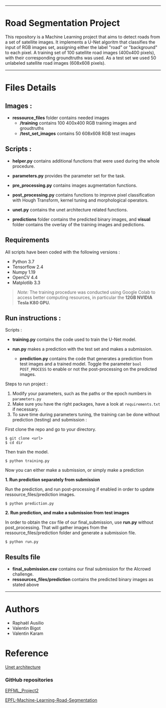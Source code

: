 ***
# Road Segmentation Project

This repository is a Machine Learning project that aims to detect roads from a set of satellite images. It implements a U-Net algoritm that classifies the input of RGB images set, assigning either the label "road" or "background" to each pixel. A training set of 100 satellite road images (400x400 pixels), with their corresponding groundtruths was used. As a test set we used 50 unlabeled satellite road images (608x608 pixels).

***
# Files Details

## Images : 

- **ressource_files** folder contains needed images 
    - **/training** contains 100 400x400 RGB training images and groudtruths
    -  **/test_set_images** contains 50 608x608 RGB test images

## Scripts  : 

- **helper.py** contains additional functions that were used during the whole procedure.

- **parameters.py** provides the parameter set for the task.

- **pre_processing.py** contains images augmentation functions.

- **post_processing.py** contains functions to improve pixel classification with Hough Transform, kernel tuning and morphological operators.

- **unet.py** contains the unet architecture related functions.

- **predictions** folder contains the predicted binary images, and **visual** folder contains the overlay of the training images and pedictions.

## Requirements

All scripts have been coded with the following versions :

- Python 3.7
- Tensorflow 2.4
- Numpy 1.19
- OpenCV 4.4
- Matplotlib 3.3

>*Note:* The training procedure was conducted using Google Colab to access better computing resources, in particular the **12GB NVIDIA Tesla K80 GPU.**

## Run instructions :

Scripts :

- **training.py** contains the code used to train the U-Net model.

- **run.py** makes a prediction with the test set and makes a submission. 
    - **prediction.py** contains the code that generates a prediction from test images and a trained model. Toggle the parameter ```bool POST_PROCESS``` to enable or not the post-processing on the predicted images.

Steps to run project :

1. Modify your parameters, such as the paths or the epoch numbers in ```parameters.py```
1. Make sure you have the right packages, have a look at ```requirements.txt``` if necessary.
1. To save time during parameters tuning, the training can be done without prediction (testing) and submission : 


First clone the repo and go to your directory.

```
$ git clone <url> 
$ cd dir
```
Then train the model.
```
$ python training.py
```

Now you can either make a submission, or simply make a prediction

**1. Run prediction separately from submission**


Run the prediction, and run post-processing if enabled in order to update ressource_files/prediction images.
```
$ python prediction.py 
```

**2. Run prediction, and make a submission from test images**

In order to obtain the csv file of our final_submission, use **run.py** without post_processing.
That will gather images from the ressource_files/prediction folder and generate a submission file.
```
$ python run.py
```

## Results file

- **final_submission.csv** contains our final submission for the AIcrowd challenge.
- **ressources_files/prediction** contains the predicted binary images as stated above 

***

# Authors

- Raphaël Ausilio
- Valentin Bigot
- Valentin Karam


# Reference

[Unet architecture](https://lmb.informatik.uni-freiburg.de/people/ronneber/u-net/)

### GitHub repositories

[EPFML_Project2](https://github.com/ntalabot/EPFML_Project2) 

[EPFL-Machine-Learning-Road-Segmentation](https://https://github.com/zghonda/EPFL-Machine-Learning-Road-Segmentation.google.com) 



